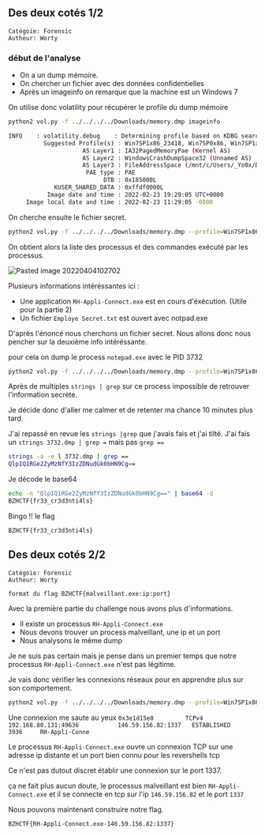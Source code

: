 ## Des deux cotés 1/2
```
Catégoie: Forensic
Autheur: Worty
```

### début de l'analyse
- On a un dump mémoire.
- On chercher un fichier avec des données confidentielles
- Après un imageinfo on remarque que la machine est un Windows 7

On utilise donc volatility pour récupérer le profile du dump mémoire

```bash
python2 vol.py -f ../../../../Downloads/memory.dmp imageinfo

INFO    : volatility.debug    : Determining profile based on KDBG search...
          Suggested Profile(s) : Win7SP1x86_23418, Win7SP0x86, Win7SP1x86_24000, Win7SP1x86 (Instantiated with WinXPSP2x86)
                     AS Layer1 : IA32PagedMemoryPae (Kernel AS)
                     AS Layer2 : WindowsCrashDumpSpace32 (Unnamed AS)
                     AS Layer3 : FileAddressSpace (/mnt/c/Users/_Yo0x/Downloads/memory.dmp)
                      PAE type : PAE
                           DTB : 0x185000L
             KUSER_SHARED_DATA : 0xffdf0000L
           Image date and time : 2022-02-23 19:29:05 UTC+0000
     Image local date and time : 2022-02-23 11:29:05 -0800
```

On cherche ensuite le fichier secret.

```bash
python2 vol.py -f ../../../../Downloads/memory.dmp --profile=Win7SP1x86_23418 cmdline

```

On obtient alors la liste des processus et des commandes exécuté par les processus.


![Pasted image 20220404102702](https://user-images.githubusercontent.com/51168342/161565901-95df27ba-a93b-4c51-8e2d-39cea1b6e202.png)

Plusieurs informations intéréssantes ici : 

- Une application `RH-Appli-Connect.exe` est en cours d'éxécution. (Utile pour la partie 2)
- Un fichier `Employe Secret.txt` est ouvert avec notpad.exe

D'après l'énoncé nous cherchons un fichier secret. Nous allons donc nous pencher sur la deuxième info intéréssante.

pour cela on dump le process `notepad.exe` avec le PID 3732

```bash
python2 vol.py -f ../../../../Downloads/memory.dmp --profile=Win7SP1x86_23418 memdump -p 3732 -D ../../test/
```

Après de multiples `strings | grep` sur ce process impossible de retrouver l'information secrète.

Je décide donc d'aller me calmer et de retenter ma chance 10 minutes plus tard. 

J'ai repassé en revue les `strings |grep` que j'avais fais et j'ai tilté. 
J'ai fais un `strings 3732.dmp | grep =` mais pas `grep ==`

```bash
strings -a -e l 3732.dmp | grep ==
QlpIQ1RGe2ZyMzNfY3IzZDNudGk0bHN9Cg==
```

Je décode le base64

```bash
echo -n "QlpIQ1RGe2ZyMzNfY3IzZDNudGk0bHN9Cg==" | base64 -d
BZHCTF{fr33_cr3d3nti4ls}
```

Bingo !! le flag

`BZHCTF{fr33_cr3d3nti4ls}`

## Des deux cotés 2/2
```
Catégoie: Forensic
Autheur: Worty

format du flag BZHCTF{malveillant.exe:ip:port}
```

Avec la première partie du challenge nous avons plus d'informations.

- Il existe un processus `RH-Appli-Connect.exe`
- Nous devons trouver un process malveillant, une ip et un port
- Nous analysons le même dump

Je ne suis pas certain mais je pense dans un premier temps que notre processus `RH-Appli-Connect.exe` n'est pas légitime.

Je vais donc vérifier les connexions réseaux pour en apprendre plus sur son comportement.

```bash
python2 vol.py -f ../../../../Downloads/memory.dmp --profile=Win7SP1x86_23418 netscan
```

Une connexion me saute au yeux `0x3e1d15e8         TCPv4    192.168.80.131:49636           146.59.156.82:1337   ESTABLISHED      3936     RH-Appli-Conne`

Le processus `RH-Appli-Connect.exe` ouvre un connexion TCP sur une adresse ip distante et un port bien connu pour les revershells tcp

Ce n'est pas dutout discret établir une connexion sur le port 1337.

ça ne fait plus aucun doute, le processus malveillant est bien `RH-Appli-Connect.exe` et il se connecte en tcp sur l'ip `146.59.156.82` et le port `1337`

Nous pouvons maintenant construire notre flag.

`BZHCTF{RH-Appli-Connect.exe-146.59.156.82:1337}`

